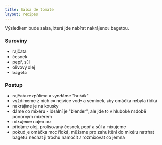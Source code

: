 ```yaml
---
title: Salsa de tomate
layout: recipes
---
```


Výsledkem bude salsa, která jde nabírat nakrájenou bagetou.

### Suroviny
- rajčata
- česnek
- pepř, sůl
- olivový olej
- bageta

### Postup

- rajčata rozpůlíme a vyndáme "bubák"
- vyždímeme z nich co nejvíce vody a semínek, aby omáčka nebyla řídká
- nakrájíme je na kousky
- dáme do mixéru - ideální je "blender", ale jde to v hluboké nádobě ponorným mixérem
- mixujeme najemno
- přidáme olej, prolisovaný česnek, pepř a sůl a mixujeme
- pokud je omáčka moc řídká, můžeme pro zahuštění do mixéru natrhat bagetu, nechat ji trochu namočit a rozmixovat do jemna
